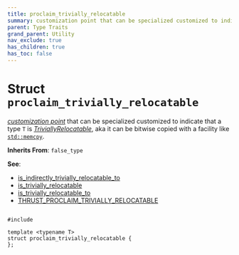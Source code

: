 ```yaml
---
title: proclaim_trivially_relocatable
summary: customization point that can be specialized customized to indicate that a type T is TriviallyRelocatable, aka it can be bitwise copied with a facility like std::memcpy. 
parent: Type Traits
grand_parent: Utility
nav_exclude: true
has_children: true
has_toc: false
---
```


# Struct `proclaim_trivially_relocatable`

<a href="http://eel.is/c++draft/namespace.std#def:customization_point">_customization point_</a> that can be specialized customized to indicate that a type <code>T</code> is <a href="https://wg21.link/P1144">_TriviallyRelocatable_</a>, aka it can be bitwise copied with a facility like <a href="https://en.cppreference.com/w/cpp/string/byte/memcpy"><code>std::memcpy</code></a>. 

**Inherits From**:
`false_type`

**See**:
* <a href="/thrust/api/groups/group__type__traits.html#using-is_indirectly_trivially_relocatable_to">is_indirectly_trivially_relocatable_to</a>
* <a href="/thrust/api/groups/group__type__traits.html#using-is_trivially_relocatable">is_trivially_relocatable</a>
* <a href="/thrust/api/groups/group__type__traits.html#using-is_trivially_relocatable_to">is_trivially_relocatable_to</a>
* <a href="/thrust/api/groups/group__type__traits.html#define-thrust_proclaim_trivially_relocatable">THRUST_PROCLAIM_TRIVIALLY_RELOCATABLE</a>

<code class="doxybook">
<span>#include <thrust/type_traits/is_trivially_relocatable.h></span><br>
<span>template &lt;typename T&gt;</span>
<span>struct proclaim&#95;trivially&#95;relocatable {</span>
<span>};</span>
</code>

